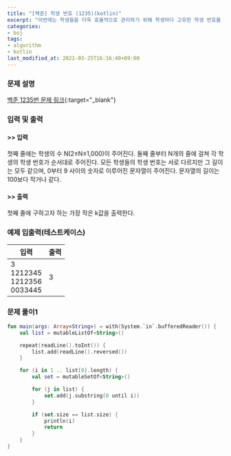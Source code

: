 ```yaml
---
title: "[백준] 학생 번호 (1235)(kotlin)"
excerpt: "이번에는 학생들을 더욱 효율적으로 관리하기 위해 학생마다 고유한 학생 번호를 부여하기로 하였다."
categories:
- boj
tags:
- algorithm
- kotlin
last_modified_at: 2021-03-25T16:16:40+09:00
---
```



### 문제 설명
[백준 1235번 문제 링크](https://www.acmicpc.net/problem/1235#description){:target="_blank"}




### 입력 및 출력
#### >> 입력
첫째 줄에는 학생의 수 N(2≤N≤1,000)이 주어진다. 둘째 줄부터 N개의 줄에 걸쳐 각 학생의 학생 번호가 순서대로 주어진다. 모든 학생들의 학생 번호는 서로 다르지만 그 길이는 모두 같으며, 0부터 9 사이의 숫자로 이루어진 문자열이 주어진다. 문자열의 길이는 100보다 작거나 같다.



#### >> 출력
첫째 줄에 구하고자 하는 가장 작은 k값을 출력한다.





### 예제 입출력(테스트케이스)


|입력|출력|
|-----|------|
|3<br>1212345<br>1212356<br>0033445|3|




### 문제 풀이1
```kotlin
fun main(args: Array<String>) = with(System.`in`.bufferedReader()) {
    val list = mutableListOf<String>()

    repeat(readLine().toInt()) {
        list.add(readLine().reversed())
    }

    for (i in 1 .. list[0].length) {
        val set = mutableSetOf<String>()

        for (j in list) {
            set.add(j.substring(0 until i))
        }

        if (set.size == list.size) {
            println(i)
            return
        }
    }
}
```